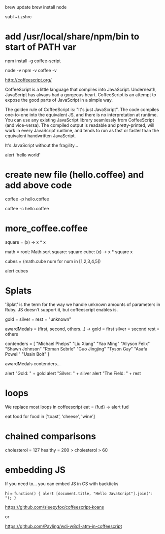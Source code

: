 
brew update
brew install node

subl ~/.zshrc
# add /usr/local/share/npm/bin to start of PATH var


npm install -g coffee-script

node -v
npm -v
coffee -v


http://coffeescript.org/

CoffeeScript is a little language that compiles into JavaScript. Underneath, JavaScript has always had a gorgeous heart. CoffeeScript is an attempt to expose the good parts of JavaScript in a simple way.

The golden rule of CoffeeScript is: "It's just JavaScript". The code compiles one-to-one into the equivalent JS, and there is no interpretation at runtime. You can use any existing JavaScript library seamlessly from CoffeeScript (and vice-versa). The compiled output is readable and pretty-printed, will work in every JavaScript runtime, and tends to run as fast or faster than the equivalent handwritten JavaScript.

It's JavaScript without the fragility...


alert 'hello world'




# create new file (hello.coffee) and add above code

coffee -p hello.coffee

coffee -c hello.coffee




# more_coffee.coffee
square = (x) -> x * x

math =
  root:   Math.sqrt
  square: square
  cube:   (x) -> x * square x

cubes = (math.cube num for num in [1,2,3,4,5])

alert cubes



# Splats
'Splat' is the term for the way we handle unknown amounts of parameters in Ruby. JS doesn't support it, but coffeescript enables is.

gold = silver = rest = "unknown"

awardMedals = (first, second, others...) ->
  gold   = first
  silver = second
  rest   = others

contenders = [
  "Michael Phelps"
  "Liu Xiang"
  "Yao Ming"
  "Allyson Felix"
  "Shawn Johnson"
  "Roman Sebrle"
  "Guo Jingjing"
  "Tyson Gay"
  "Asafa Powell"
  "Usain Bolt"
]

awardMedals contenders...

alert "Gold: " + gold
alert "Silver: " + silver
alert "The Field: " + rest




# loops
We replace most loops in coffeescript
eat = (fud) ->
  alert fud

eat food for food in ['toast', 'cheese', 'wine']


# chained comparisons
cholesterol = 127
healthy = 200 > cholesterol > 60



# embedding JS
If you need to... you can embed JS in CS with backticks

hi = `function() {
  alert [document.title, "Hello JavaScript"].join(": ");
}`



https://github.com/sleepyfox/coffeescript-koans

or

https://github.com/Pavling/wdi-w8d1-atm-in-coffeescript









